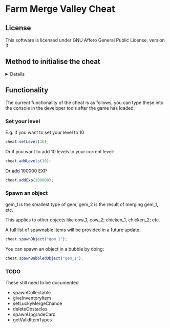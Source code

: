 <!--
SPDX-FileCopyrightHeader: Copyright © 2025 Lenny McLennington <lenny@sneed.church>. All rights reserved.
SPDX-FileContributor: Lenny McLennington <lenny@sneed.church>
SPDX-License-Identifier: AGPL-3.0-only
-->

# Farm Merge Valley Cheat

## License

This software is licensed under GNU Affero General Public License, version 3

## Method to initialise the cheat

<details>

Steps 1-7 only need to be done once every time the game updates. If you have already set up the breakpoint then you can just initialise the cheat from step 8.

### Set up the injection point

1. Open Farm Merge Valley.
2. Open the console in your browser (F12 or Ctrl+Shift+I). The game will pause on a debugger trap.
3. Copy the code below and paste it into the console.

<details>

```js
Function.prototype.constructor = new Proxy(Function.prototype.constructor, {
  apply(target, thisArg, argumentsList) {
    if (argumentsList.length === 1 && argumentsList[0] === "debugger") {
      return () => {};
    }

    return Reflect.apply(target, thisArg, argumentsList);
  },
});
```

</details>

4. Resume script execution by pressing F8, or by pressing Ctrl+Shift+P and typing "Resume script execution" then pressing enter.
5. Press Ctrl+P and paste `__importerOffset__` then press enter, it should take you to a specific line in the code and highlight it orange so it's easy for you to find the position of the text cursor.
6. Set a breakpoint by clicking the left part of the sidebar in on the same line as the current text cursor position.
7. Close Farm Merge Valley.

### Load the cheat

8. Open Farm Merge Valley and make sure the developer tools are still open because they need to be active as soon as the game begins loading (the game screen will be black until you finish loading the cheat - this is normal).
9. When the game starts loading, it will pause again on a debugger trap, follow both steps **3 and 4** again in order to bypass the debugger trap. After you've followed those steps again, the debugger should break again, this time on the breakpoint that you previously set in step **6**. Now, copy the code below and paste it into the console:

<details>

```js
/* __mainScriptContent__ */
```

</details>

10. Now you can just repeat step **4** to resume the script execution. Wait for the game to load before using the cheat functionality.

</details>

## Functionality

<!-- TODO: parse assets-manifest.json to get the list of items that can be spawned. -->

The current functionality of the cheat is as follows, you can type these into the console in the developer tools after the game has loaded:

### Set your level

E.g. if you want to set your level to 10

```js
cheat.setLevel(10);
```

Or if you want to add 10 levels to your current level:

```js
cheat.addLevels(10);
```

Or add 100000 EXP

```js
cheat.addExp(100000);
```

### Spawn an object

gem_1 is the smallest type of gem, gem_2 is the result of merging gem_1, etc.

This applies to other objects like cow_1, cow_2; chicken_1, chicken_2; etc.

A full list of spawnable items will be provided in a future update.

```js
cheat.spawnObject("gem_1");
```

You can spawn an object in a bubble by doing:

```js
cheat.spawnBubbledObject("gem_1");
```

### TODO

These still need to be documented

- spawnCollectable
- giveInventoryItem
- setLuckyMergeChance
- deleteObstacles
- spawnUpgradeCard
- getValidItemTypes
